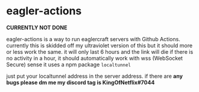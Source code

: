 # eagler-actions

**CURRENTLY NOT DONE**

eagler-actions is a way to run eaglercraft servers with Github Actions. currently this is skidded off my ultraviolet version of this but it should more or less work the same. it will only last 6 hours and the link will die if there is no activity in a hour, it should automatically work with wss (WebSocket Secure) sense it uses a npm package ```localtunnel```

just put your localtunnel address in the server address. if there are **any bugs please dm me my discord tag is KingOfNetflix#7044**
